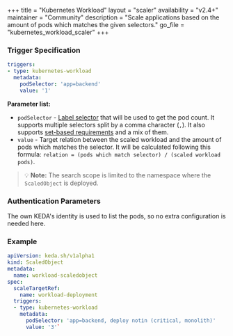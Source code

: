 +++
title = "Kubernetes Workload"
layout = "scaler"
availability = "v2.4+"
maintainer = "Community"
description = "Scale applications based on the amount of pods which matches the given selectors."
go_file = "kubernetes_workload_scaler"
+++

### Trigger Specification

```yaml
triggers:
- type: kubernetes-workload
  metadata:
    podSelector: 'app=backend'
    value: '1'
```

**Parameter list:**

- `podSelector` - [Label selector](https://kubernetes.io/docs/concepts/overview/working-with-objects/labels/#label-selectors) that will be used to get the pod count. It supports multiple selectors split by a comma character (`,`). It also supports [set-based requirements](https://kubernetes.io/docs/concepts/overview/working-with-objects/labels/#set-based-requirement) and a mix of them.
- `value` - Target relation between the scaled workload and the amount of pods which matches the selector. It will be calculated following this formula: `relation = (pods which match selector) / (scaled workload pods)`.

> 💡 **Note:** The search scope is limited to the namespace where the `ScaledObject` is deployed.

### Authentication Parameters

The own KEDA's identity is used to list the pods, so no extra configuration is needed here.

### Example

```yaml
apiVersion: keda.sh/v1alpha1
kind: ScaledObject
metadata:
  name: workload-scaledobject
spec:
  scaleTargetRef:
    name: workload-deployment
  triggers:
  - type: kubernetes-workload
    metadata:
      podSelector: 'app=backend, deploy notin (critical, monolith)'
      value: '3'`
```
